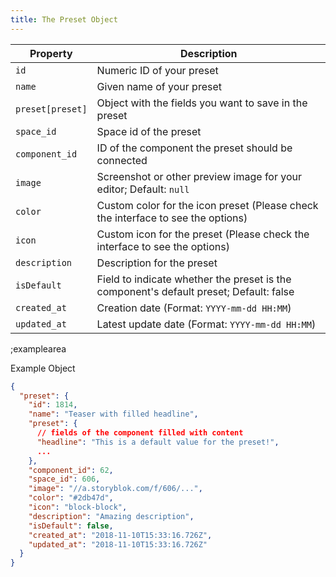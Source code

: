 ```yaml
---
title: The Preset Object
---
```


| Property | Description |
|---|---|
| `id` | Numeric ID of your preset |
| `name` | Given name of your preset |
| `preset[preset]` | Object with the fields you want to save in the preset |
| `space_id` | Space id of the preset |
| `component_id` | ID of the component the preset should be connected |
| `image` | Screenshot or other preview image for your editor; Default: `null` |
| `color` | Custom color for the icon preset (Please check the interface to see the options) |
| `icon` | Custom icon for the preset (Please check the interface to see the options) |
| `description` | Description for the preset |
| `isDefault` | Field to indicate whether the preset is the component's default preset; Default: false |
| `created_at` | Creation date (Format: `YYYY-mm-dd HH:MM`) |
| `updated_at` | Latest update date (Format: `YYYY-mm-dd HH:MM`) |

;examplearea

Example Object

```json
{
  "preset": {
    "id": 1814,
    "name": "Teaser with filled headline",
    "preset": {
      // fields of the component filled with content
      "headline": "This is a default value for the preset!",
      ...
    },
    "component_id": 62,
    "space_id": 606,
    "image": "//a.storyblok.com/f/606/...",
    "color": "#2db47d",
    "icon": "block-block",
    "description": "Amazing description",
    "isDefault": false,
    "created_at": "2018-11-10T15:33:16.726Z",
    "updated_at": "2018-11-10T15:33:16.726Z"
  }
}
```